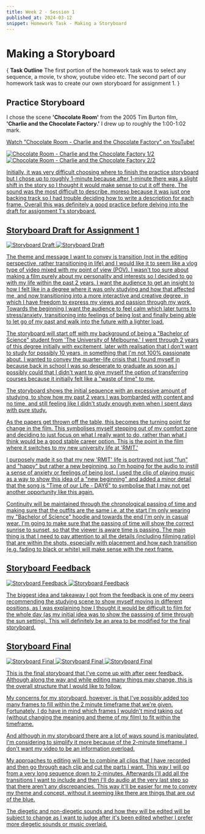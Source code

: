```yaml
---
title: Week 2 - Session 1
published_at: 2024-03-12
snippet: Homework Task - Making a Storyboard
---
```

# Making a Storyboard
{
   **Task Outline**
   The first portion of the homework task was to select any sequence, a movie, tv show, youtube video etc. The second part of our homework task was to create our own storyboard for assignment 1.
}

## Practice Storyboard
I chose the scene **'Chocolate Room'** from the 2005 Tim Burton film, **'Charlie and the Chocolate Factory.'** I drew up to roughly the 1:00-1:02 mark.
<p><a href=https://www.youtube.com/embed/OMFQtY6655E?si=j8tVniPms9osEJkF> Watch "Chocolate Room - Charlie and the Chocolate Factory" on YouTube!</p>

![Chocolate Room - Charlie and the Chocolate Factory 1/2](/W02S1/CCF_1.jpg)
![Chocolate Room - Charlie and the Chocolate Factory 2/2](/W02S1/CCF_2.jpg)

Initially, it was very difficult choosing where to finish the practice storyboard but I chose up to roughly 1-minute because after 1-minute there was a slight shift in the story so I thought it would make sense to cut it off there. The sound was the most difficult to describe, moreso because it was just one backing track so I had trouble deciding how to write a description for each frame. Overall this was definitely a good practice before delving into the draft for assignment 1's storyboard.

## Storyboard Draft for Assignment 1
![Storyboard Draft](/W02S1/draft1.jpg)
![Storyboard Draft](/W02S1/draft2.jpg)

The theme and message I want to convey is transition (not in the editing perspective, rather transitioning in life) and I would like it to seem like a vlog type of video mixed with my point of view (POV). I wasn't too sure about making a film purely about my personality and interests so I decided to go with my life within the past 2 years. I want the audience to get an insight to how I felt like in a degree where it was only studying and how that affected me, and now transitioning into a more interactive and creative degree, in which I have freedom to express my views and passion through my work. Towards the beginning I want the audience to feel calm which later turns to stress/anxiety, transitioning into feelings of being lost and finally being able to let go of my past and walk into the future with a lighter load.

The storyboard will start off with my background of being a "Bachelor of Science" student from 'The University of Melbourne.' I went through 2 years of this degree initially with excitement, later with realisation that I don't want to study for possibly 10 years, in something that I'm not 100% passionate about. I wanted to convey the quarter-life crisis that I found myself in because back in school I was so desperate to graduate as soon as I possibly could that I didn't want to give myself the option of transferring courses because it initially felt like a "waste of time" to me. 

The storyboard shows the initial sequence with an excessive amount of studying, to show how my past 2 years I was bombarded with content and no time, and still feeling like I didn't study enough even when I spent days with pure study. 

As the papers get thrown off the table, this becomes the turning point for change in the film. This symbolises myself stepping out of my comfort zone and deciding to just focus on what I really want to do, rather than what I think would be a good stable career option. This is the point in the film where it switches to my new university life at 'RMIT.'

I purposely made it so that my new 'RMIT' life is portrayed not just "fun" and "happy" but rather a new beginning, so I'm hoping for the audio to instill a sense of anxiety or feelings of being lost. I used the clip of playing music as a way to show this idea of a "new beginning" and added a minor detail that the song is "Time of our Life - DAY6" to symbolise that I may not get another opportunity like this again.

Continuity will be maintained through the chronological passing of time and making sure that the outfits are the same i.e. at the start I'm only wearing my "Bachelor of Science" hoodie and towards the end I'm only in casual wear. I'm going to make sure that the passing of time will show the correct sunrise to sunset, so that the viewer is aware time is passing. The main thing is that I need to pay attention to all the details (including filiming ratio) that are within the shots, especially with placement and how each transition (e.g. fading to black or white) will make sense with the next frame.

## Storyboard Feedback
![Storyboard Feedback](/W02S1/change1.jpg)
![Storyboard Feedback](/W02S1/change2.jpg)

The biggest idea and takeaway I got from the feedback is one of my peers recommending the studying scene to show myself moving in different positions, as I was explaining how I thought it would be difficult to film for the whole day (as my initial idea was to show the passsing of time through the sun setting). This will definitely be an area to be modified for the final storyboard.

## Storyboard Final
![Storyboard Final](/W02S1/final1.jpg)
![Storyboard Final](/W02S1/final2.jpg)
![Storyboard Final](/W02S1/final3.jpg)

This is the final storyboard that I've come up with after peer feedback. Although along the way and while editing many things may change, this is the overall structure that I would like to follow. 

My concerns for my storyboard, however, is that I've possibly added too many frames to fill within the 2 minute timeframe that we're given. Fortunately, I do have in mind which frames I wouldn't mind taking out (without changing the meaning and theme of my film) to fit within the timeframe.

And although in my storyboard there are a lot of ways sound is manipulated, I'm considering to simplify it more because of the 2-minute timeframe, I don't want my video to be an information overload.

My approaches to editing will be to combine all clips that I have recorded and then go through each clip and cut the parts I want. This way I will go from a very long sequence down to 2-minutes. Afterwards I'll add all the transitions I want to include and then I'll do audio at the very last step so that there aren't any discrepancies. This way it'll be easier for me to convey my theme and concept, without it seeming like there are things that are out of the blue.

The diegetic and non-diegetic sounds and how they will be edited will be subject to change as I want to judge after it's been edited whether I prefer more diegetic sounds or music overlaid.

